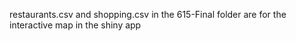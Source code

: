restaurants.csv and shopping.csv in the 615-Final folder are for the interactive map in the shiny app
